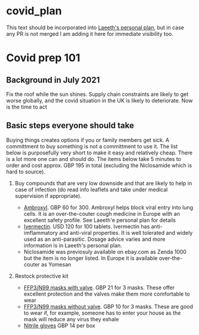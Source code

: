 # covid_plan
This text should be incorporated into [Laeeth's personal plan](https://github.com/symmetry-covid/personal-plan), but in case any PR is not merged I am adding it here for immediate visibility too.

# Covid prep 101
## Background in July 2021
Fix the roof while the sun shines. Supply chain constraints are likely to get worse globally, and the covid situation in the UK is likely to deteriorate. Now is the time to act
## Basic steps everyone should take
Buying things creates options if you or family members get sick. A committment to buy something is not a committment to use it. The list below is purposefully very short to make it easy and relatively cheap. There is a lot more one can and should do. The items below take 5 minutes to order and cost approx. GBP 195 in total (excluding the Niclosamide which is hard to source). 

1. Buy compounds that are very low downside and that are likely to help in case of infection (do read info leaflets and take under medical supervision if appropriate).
    * [Ambroxyl](https://www.amazon.co.uk/AMBROXOL-Cough-Reliever-Throat-Tablets/dp/B08C2DQJHB/). GBP 60 for 300. Ambroxyl helps block viral entry into lung cells. It is an over-the-couter cough medicine in Europe with an excellent safety profile. See Laeeth'e personal plan for details
    * [Ivermectin](https://medicinevilla.com/product/ivermectin-tablet/). USD 120 for 100 tablets. Ivermectin has anti-imflammatory and anti-viral properties. It is well tolerated and widely used as an anti-parasitic. Dosage advice varies and more information is in Laeeth's personal plan.
    * Niclosamide was previosuly available on ebay.com as Zenda 1000 but the item is no longer listed. In Europe it is available over-the-couter as Yomesan

1. Restock protective kit
    * [FFP3/N99 masks with valve](https://www.amazon.co.uk/3M-9332PP-Valve-Folded-White/dp/B000VDQL4K/). GBP 21 for 3 masks. These offer excellent protection and the valves make them more comfortable to wear
    * [FFP3/N99 masks without valve](https://www.amazon.co.uk/3M-9330-Aura-Unvalved-Respirator/dp/B00VAT74NG/). GBP 10 for 3 masks. These are good to wear if, for example, someone has to enter your house as the mask will reduce any virus they exhale
    * [Nitrile gloves](https://www.amazon.co.uk/TouchGuard-Nitrile-Disposable-Gloves-Powder-Free/dp/B07QDXY4GF/) GBP 14 per box
